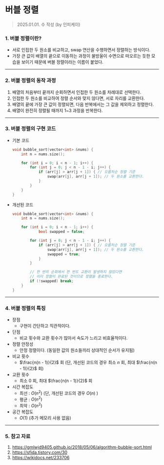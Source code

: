 # 버블 정렬

> 2025.01.01. 수 작성 (by 인피케이)

### 1. 버블 정렬이란?

- 서로 인접한 두 원소를 비교하고, swap 연산을 수행하면서 정렬하는 방식이다.
- 가장 큰 값이 배열의 끝으로 이동하는 과정이 물방울이 수면으로 떠오르는 듯한 모습을 보이기 때문에 버블 정렬이라는 이름이 붙었다.

---

### 2. 버블 정렬의 동작 과정

1. 배열의 처음부터 끝까지 순회하면서 인접한 두 원소를 차례대로 선택한다.
2. 인접한 두 원소를 비교하여 정렬 순서와 맞지 않다면, 서로 자리를 교환한다.
3. 배열의 끝에 가장 큰 값이 정렬되면, 다음 반복에서는 그 값을 제외하고 정렬한다.
4. 배열이 완전히 정렬될 때까지 1~3 과정을 반복한다.

---

### 3. 버블 정렬의 구현 코드

- 기본 코드

    ```cpp
    void bubble_sort(vector<int> &nums) {
        int n = nums.size();
    
        for (int i = 0; i < n - 1; i++) {
            for (int j = 0; j < n - 1 - i; j++) {
                if (arr[j] > arr[j + 1]) { // 오름차순 정렬 기준
                    swap(arr[j], arr[j + 1]); // 두 원소를 교환한다.
                }
            }
        }
    }
    ```

- 개선된 코드

    ```cpp
    void bubble_sort(vector<int> &nums) {
        int n = nums.size();
    
        for (int i = 0; i < n - 1; i++) {
    		    bool swapped = false;
    
            for (int j = 0; j < n - 1 - i; j++) {
                if (arr[j] > arr[j + 1]) { // 오름차순 정렬 기준
                    swap(arr[j], arr[j + 1]); // 두 원소를 교환한다.
                    swapped = true;
                }
            }
    
            // 한 번의 순회에서 한 번도 교환이 발생하지 않았다면
            // 이미 정렬이 완료된 것이므로 정렬을 종료한다.
            if (!swapped) break;
        }
    }
    ```

---

### 4. 버블 정렬의 특징

- 장점
    - 구현이 간단하고 직관적이다.
- 단점
    - 비교 횟수와 교환 횟수가 많아서 속도가 느리고 비효율적이다.
- 정렬 안정성
    - 안정 정렬이다. (동일한 값의 원소들끼리 상대적인 순서가 유지됨)
- 비교 횟수
    - $\frac{n(n - 1)}{2}$ 회 (단, 개선된 코드의 경우 최소 $n$ 회, 최대 $\frac{n(n - 1)}{2}$ 회)
- 교환 횟수
    - 최소 $0$ 회, 최대 $\frac{n(n - 1)}{2}$ 회
- 시간 복잡도
    - 최선 : $O(n^2)$ (단, 개선된 코드의 경우 $O(n)$ )
    - 평균 : $O(n^2)$
    - 최악 : $O(n^2)$
- 공간 복잡도
    - $O(1)$ (추가 메모리 사용 없음)

---

### 5. 참고 자료

1. https://gmlwjd9405.github.io/2018/05/06/algorithm-bubble-sort.html 
2. https://sfida.tistory.com/30 
3. https://wikidocs.net/233706
